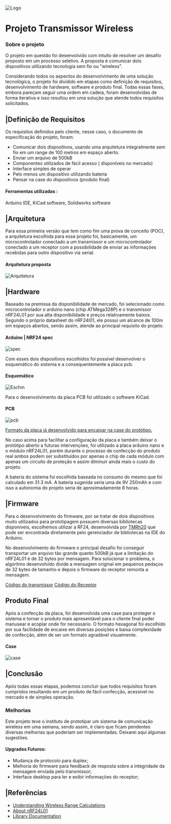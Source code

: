 
![Logo](https://github.com/Victor-MT/projeto-transmissor-wireless/blob/master/img/Logo.png)


# Projeto Transmissor Wireless

### Sobre o projeto

O projeto em questão foi desenvolvido  com intuito de resolver um desafio proposto em um processo seletivo. A proposta é comunicar dois dispositivos utilizando tecnologia sem fio ou "wireless".
 
Considerando todos os aspectos  do desenvolvimento de uma solução tecnológica, o projeto foi dividido em etapas como definição de requisitos, desenvolvimento de hardware, software e produto final. Todas essas fases, embora pareçam seguir uma ordem em cadeia, foram desenvolvidas de forma iterativa e isso resultou em uma solução que atende todos requisitos solicitados. 


## |Definição de Requisitos
Os requisitos definidos pelo cliente, nesse caso, o documento de especificação do projeto, foram: 
- Comunicar dois dispositivos, usando uma arquitetura integralmente sem fio em um range de 100 metros em espaço aberto. 
- Enviar um arquivo de 500kB 
- Componentes utilizados de fácil acesso ( disponíveis no mercado)
- Interface simples de operar 
- Pelo menos um dispositivo utilizando bateria
- Pensar na case do dispositivos (produto final) 

#### Ferramentas utilizadas :
Arduino IDE, KiCad software, Solidworks software 
## |Arquitetura
Para essa primeira versão que tem como fim uma prova de conceito (POC), a arquitetura escolhida para esse projeto foi, basicamente, um microcontrolador conectado a um transmissor e um microcontrolador conectado a um receptor com a possibilidade de enviar as informações recebidas para outro dispositivo via serial.
#### Arquitetura proposta

![Arquitetura](https://github.com/Victor-MT/projeto-transmissor-wireless/blob/master/img/arquitetura.png)


## |Hardware
Baseado na premissa da disponibilidade de mercado, foi selecionado como microcontrolador o arduino nano (chip ATMega328P) e o transmissor nRF24L01 por sua alta disponibilidade e preços relativamente baixos. Segundo o próprio datasheet  do nRF24l01, ele possui um alcance de 100m em espaços abertos, sendo assim, atende ao principal requisito do projeto. 

#### Arduino | NRF24 spec
![spec](https://github.com/Victor-MT/projeto-transmissor-wireless/blob/master/img/spec.png)

Com esses dois dispositivos escolhidos foi possível desenvolver o esquemático do sistema e a consequentemente a placa pcb.

#### Esquemático
![Eschm](https://github.com/Victor-MT/projeto-transmissor-wireless/blob/master/img/circuit_esquematico.png)

Para o desenvolvimento da placa PCB foi utilizado o software KiCad.

#### PCB
![pcb](https://github.com/Victor-MT/projeto-transmissor-wireless/blob/master/img/PCB_circuit.png)

[Formato da placa já desenvolvido para encaixar na case do protótipo.](https://github.com/Victor-MT/projeto-transmissor-wireless#produto-final)

No caso acima para facilitar a configuração da placa e também deixar o protótipo aberto a futuras intervenções, foi utilizado a placa arduino nano e o módulo nRF24L01, porém durante o processo de confecção do produto real ambos podem ser substituídos por apenas o chip de cada módulo com apenas um circuito de proteção e assim diminuir ainda mais o custo do projeto.

A bateria do sistema foi escolhida baseada no consumo do mesmo que foi calculado em 31.3 mA. A bateria sugerida seria uma de 9V 250mAh e com isso a autonomia do projeto seria de aproximadamente 8 horas. 

## |Firmware
Para o desenvolvimento do firmware, por se tratar de dois dispositivos muito utilizados para prototipagem possuem diversas bibliotecas disponíveis, escolhemos utilizar a RF24, desenvolvida por [TMRh20](https://github.com/tmrh20/RF24/) que pode ser encontrada diretamente pelo gerenciador de bibliotecas na IDE do Arduino. 

No desenvolvimento  do firmware o principal desafio foi conseguir transportar um arquivo tão grande quanto 500kB já que a limitação do nRF24L01 é de 32 bytes por mensagem. Para solucionar o problema, o algoritmo desenvolvido divide a mensagem original em pequenos pedaços de 32 bytes de tamanho e depois o firmware do receptor remonta a mensagem. 

[Código do transmissor](https://github.com/Victor-MT/projeto-transmissor-wireless/tree/master/src/firmware/transmistter)
[Código do Receptor](https://github.com/Victor-MT/projeto-transmissor-wireless/tree/master/src/firmware/receiver)
## Produto Final
Após a confecção da placa, foi desenvolvida uma case para proteger o sistema e tornar o produto mais apresentável para o cliente final poder manusear e acoplar onde for necessário. O formato hexagonal foi escolhido por sua facilidade de encaixe em diversas posições e baixa complexidade de confecção, além de ser um formato agradável visualmente. 

#### Case
![case](https://github.com/Victor-MT/projeto-transmissor-wireless/blob/master/img/case_img.png)

## |Conclusão
Após todas essas etapas, podemos concluir que todos requisitos foram cumpridos resultando em um produto de fácil confecção, acessível no mercado e de simples operação.
### Melhorias

Este projeto teve o instituto de prototipar um sistema de comunicação wireless em uma semana, sendo assim, é claro que ficam pendentes diversas melhorias que poderiam ser implementadas. Deixarei aqui algumas sugestões.

#### Upgrades Futuros: 
- Mudança de protocolo para duplex;
- Melhoria do firmware para feedback de resposta sobre a integridade da mensagem enviada pelo transmissor;
- Interface desktop para ler e exibir informações do receptor;
## |Referências

 - [Understanding Wireless Range Calculations](https://www.electronicdesign.com/technologies/communications/article/21796484/understanding-wireless-range-calculations)
 - [About nRF24L01](https://howtomechatronics.com/tutorials/arduino/arduino-wireless-communication-nrf24l01-tutorial/)
 - [Library Documentation](https://nrf24.github.io/RF24/)

